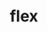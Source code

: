 ---
title: "flex"
layout: cache
category: package
meta: {"versions": ["2.6.3", "2.6.4"], "compilers": ["gcc@10.3.0", "gcc@7.3.0", "gcc@7.3.1", "gcc@7.5.0", "gcc@8.1.0", "gcc@8.3.1", "gcc@8.4.1", "gcc@9.3.0"]}
spec_files: 
 - spec-0.json
 - spec-1.json
 - spec-2.json
 - spec-3.json
 - spec-4.json
 - spec-5.json
 - spec-6.json
 - spec-7.json
 - spec-8.json
 - spec-9.json
 - spec-10.json
 - spec-11.json
 - spec-12.json
 - spec-13.json
 - spec-14.json
 - spec-15.json
 - spec-16.json
 - spec-17.json
 - spec-18.json
 - spec-19.json
 - spec-20.json
 - spec-21.json
 - spec-22.json
 - spec-23.json
 - spec-24.json
 - spec-25.json
 - spec-26.json
 - spec-27.json
 - spec-28.json
 - spec-29.json
 - spec-30.json
spec_names:
 - 'flex@2.6.4%gcc@7.5.0+lex patches=09c22e5 arch=linux-ubuntu18.04-x86_64'
 - 'flex@2.6.4%gcc@8.3.1+lex patches=09c22e5 arch=linux-rhel8-ppc64le'
 - 'flex@2.6.3%gcc@8.1.0+lex~nls arch=linux-rhel7-ppc64le'
 - 'flex@2.6.4%gcc@7.3.0+lex patches=09c22e5 arch=linux-rhel8-x86_64'
 - 'flex@2.6.4%gcc@7.3.0+lex patches=09c22e5 arch=linux-ubuntu18.04-x86_64'
 - 'flex@2.6.3%gcc@9.3.0+lex~nls arch=linux-ubuntu20.04-ppc64le'
 - 'flex@2.6.4%gcc@7.3.1+lex patches=09c22e5 arch=linux-amzn2-x86_64'
 - 'flex@2.6.4%gcc@8.3.1+lex patches=09c22e5 arch=linux-rhel8-x86_64'
 - 'flex@2.6.4%gcc@8.1.0+lex patches=09c22e5 arch=linux-rhel7-ppc64le'
 - 'flex@2.6.4%gcc@7.3.0+lex patches=09c22e5 arch=linux-ubuntu18.04-ppc64le'
 - 'flex@2.6.3%gcc@9.3.0+lex~nls arch=linux-rhel7-ppc64le'
 - 'flex@2.6.4%gcc@7.3.0+lex patches=09c22e5 arch=linux-centos8-x86_64'
 - 'flex@2.6.3%gcc@9.3.0+lex~nls arch=linux-ubuntu20.04-x86_64'
 - 'flex@2.6.4%gcc@9.3.0+lex patches=09c22e5 arch=linux-ubuntu20.04-ppc64le'
 - 'flex@2.6.3%gcc@8.3.1+lex~nls arch=linux-rhel8-ppc64le'
 - 'flex@2.6.3%gcc@8.4.1+lex~nls arch=linux-rhel8-ppc64le'
 - 'flex@2.6.4%gcc@9.3.0+lex patches=09c22e5 arch=linux-ubuntu20.04-x86_64'
 - 'flex@2.6.3%gcc@7.5.0+lex~nls arch=linux-ubuntu18.04-ppc64le'
 - 'flex@2.6.4%gcc@7.3.0+lex patches=09c22e5 arch=linux-rhel7-x86_64'
 - 'flex@2.6.4%gcc@7.5.0+lex patches=09c22e5 arch=linux-ubuntu18.04-ppc64le'
 - 'flex@2.6.4%gcc@7.3.0+lex patches=09c22e5 arch=linux-rhel7-ppc64le'
 - 'flex@2.6.3%gcc@10.3.0+lex~nls arch=linux-ubuntu21.04-ppc64le'
 - 'flex@2.6.4%gcc@7.3.0+lex patches=09c22e5 arch=linux-centos7-ppc64le'
 - 'flex@2.6.4%gcc@8.1.0+lex patches=09c22e5 arch=linux-rhel7-x86_64'
 - 'flex@2.6.3%gcc@8.3.1+lex~nls arch=linux-rhel8-x86_64'
 - 'flex@2.6.3%gcc@8.1.0+lex~nls arch=linux-rhel7-x86_64'
 - 'flex@2.6.3%gcc@8.4.1+lex~nls arch=linux-rhel8-x86_64'
 - 'flex@2.6.4%gcc@7.3.0+lex patches=09c22e5 arch=linux-centos7-x86_64'
 - 'flex@2.6.3%gcc@9.3.0+lex~nls arch=linux-rhel7-x86_64'
 - 'flex@2.6.3%gcc@7.5.0+lex~nls arch=linux-ubuntu18.04-x86_64'
 - 'flex@2.6.3%gcc@10.3.0+lex~nls arch=linux-ubuntu21.04-x86_64'
---